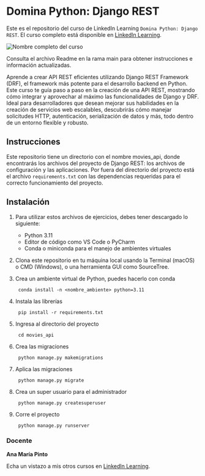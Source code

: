 # Domina Python: Django REST		

Este es el repositorio del curso de LinkedIn Learning `Domina Python: Django REST`. El curso completo está disponible en [LinkedIn Learning][lil-course-url].

![Nombre completo del curso][lil-thumbnail-url] 

Consulta el archivo Readme en la rama main para obtener instrucciones e información actualizadas.

Aprende a crear API REST eficientes utilizando Django REST Framework (DRF), el framework más potente para el desarrollo backend en Python. Este curso te guía paso a paso en la creación de una API REST, mostrando cómo integrar y aprovechar al máximo las funcionalidades de Django y DRF. Ideal para desarrolladores que desean mejorar sus habilidades en la creación de servicios web escalables, descubrirás cómo manejar solicitudes HTTP, autenticación, serialización de datos y más, todo dentro de un entorno flexible y robusto.

## Instrucciones
Este repositorio tiene un directorio con el nombre movies_api, donde encontrarás los archivos del proyecto de Django REST: los archivos de configuración y las aplicaciones. Por fuera del directorio del proyecto está el archivo `requirements.txt` con las dependencias requeridas para el correcto funcionamiento del proyecto.

## Instalación

1. Para utilizar estos archivos de ejercicios, debes tener descargado lo siguiente:
   - Python 3.11
   - Editor de código como VS Code o PyCharm
   - Conda o miniconda para el manejo de ambientes virtuales
2. Clona este repositorio en tu máquina local usando la Terminal (macOS) o CMD (Windows), o una herramienta GUI como SourceTree.
3. Crea un ambiente virtual de Python, puedes hacerlo con conda

		conda install -n <nombre_ambiente> python=3.11

4. Instala las librerías

		pip install -r requirements.txt

5. Ingresa al directorio del proyecto

		cd movies_api

6. Crea las migraciones

		python manage.py makemigrations

7. Aplica las migraciones

		python manage.py migrate

8. Crea un super usuario para el administrador

		python manage.py createsuperuser

9. Corre el proyecto

		python manage.py runserver

### Docente

**Ana María Pinto**

Echa un vistazo a mis otros cursos en [LinkedIn Learning](https://www.linkedin.com/learning/instructors/ana-maria-pinto).

[0]: # (Replace these placeholder URLs with actual course URLs)
[lil-course-url]: https://www.linkedin.com
[lil-thumbnail-url]: https:

[1]: # (End of ES-Instruction ###############################################################################################)
